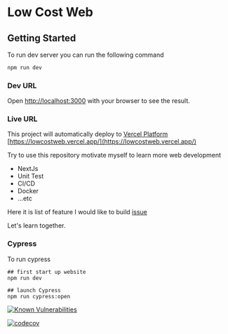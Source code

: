 # Low Cost Web

## Getting Started

To run dev server you can run the following command

```bash
npm run dev
```

### Dev URL

Open [http://localhost:3000](http://localhost:3000) with your browser to see the result.

### Live URL

This project will automatically deploy to [Vercel Platform](https://vercel.com/)
[https://lowcostweb.vercel.app/](https://lowcostweb.vercel.app/)

Try to use this repository motivate myself to learn more web development

- NextJs
- Unit Test
- CI/CD
- Docker
- ...etc

Here it is list of feature I would like to build [issue](https://github.com/sharechiwai/lowcostweb/issues)

Let's learn together.

### Cypress

To run cypress

```
## first start up website
npm run dev

## launch Cypress
npm run cypress:open
```

[![Known Vulnerabilities](https://snyk.io/test/github/sharechiwai/lowcostweb/badge.svg)](https://snyk.io/test/github/sharechiwai/lowcostweb)

[![codecov](https://codecov.io/gh/sharechiwai/lowcostweb/branch/main/graph/badge.svg?token=DNHUO00XOX)](https://codecov.io/gh/sharechiwai/lowcostweb)